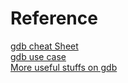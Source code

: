 # Reference
[gdb cheat Sheet](https://kapeli.com/cheat_sheets/GDB.docset/Contents/Resources/Documents/index)   
[gdb use case](https://gist.github.com/rkubik/b96c23bd8ed58333de37f2b8cd052c30)   
[More useful stuffs on gdb](http://www.yolinux.com/TUTORIALS/GDB-Commands.html#BOOKS)   
